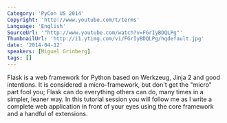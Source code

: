 ```yaml
---
Category: 'PyCon US 2014'
Copyright: 'http://www.youtube.com/t/terms'
Language: 'English'
SourceUrl: '"http://www.youtube.com/watch?v=FGrIyBDQLPg"'
ThumbnailUrl: 'http://i1.ytimg.com/vi/FGrIyBDQLPg/hqdefault.jpg'
date: '2014-04-12'
speakers: [Miguel Grinberg]
tags: []
---
```

Flask is a web framework for Python based on Werkzeug, Jinja 2 and good intentions. It is considered a micro-framework, but don't get the "micro" part fool you; Flask can do everything others can do, many times in a simpler, leaner way. In this tutorial session you will follow me as I write a complete web application in front of your eyes using the core framework and a handful of extensions.